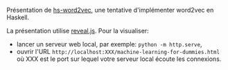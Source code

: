 Présentation de [hs-word2vec](https://github.com/abailly/hs-word2vec), une tentative d'implémenter word2vec en Haskell.

La présentation utilise [reveal.js](https://github.com/hakimel/reveal.js). Pour la visualiser:

* lancer un serveur web local, par exemple: `python -m http.serve`,
* ouvrir l'URL `http://localhost:XXX/machine-learning-for-dummies.html` où XXX est le port sur lequel votre serveur local écoute les connexions.
